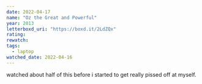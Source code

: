 ```yaml
---
date: 2022-04-17
name: "Oz the Great and Powerful"
year: 2013
letterboxd_uri: "https://boxd.it/2LdZQx"
rating: 
rewatch: 
tags:
  - laptop
watched_date: 2022-04-16
---
```


watched about half of this before i started to get really pissed off at myself.
